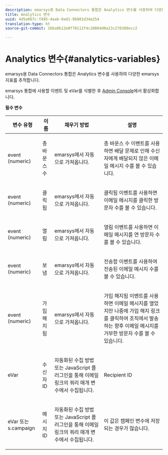 ```yaml
---
description: emarsys용 Data Connectors 통합은 Analytics 변수를 사용하여 다양한 emarsys 지표를 추적합니다.
title: Analytics 변수
uuid: 4d5e087c-f495-4aab-9ad1-9b901d34a254
translation-type: ht
source-git-commit: 16ba0b12e0f70112f4c10804d0a13c278388ecc2

---
```



# Analytics 변수{#analytics-variables}

emarsys용 Data Connectors 통합은 Analytics 변수를 사용하여 다양한 emarsys 지표를 추적합니다.

emarsys 통합에 사용할 이벤트 및 eVar를 식별한 후 [Admin Console](https://docs.adobe.com/content/help/ko-KR/analytics/admin/admin-tools/c-admin-tools.html)에서 활성화합니다.

**필수 변수**

<table id="table_5B8F3A1EB55D4BB48F669FB84C857256"> 
 <thead> 
  <tr> 
   <th colname="col1" class="entry"> 변수 유형 </th> 
   <th colname="col2" class="entry">  이름  </th> 
   <th colname="col3" class="entry"> 채우기 방법 </th> 
   <th colname="col4" class="entry"> 설명 </th> 
  </tr>
 </thead>
 <tbody> 
  <tr> 
   <td colname="col1"> event (numeric) </td> 
   <td colname="col2"> 총 바운스 수 </td> 
   <td colname="col3"> <p>emarsys에서 자동으로 가져옵니다. </p> </td> 
   <td colname="col4"> <p>총 바운스 수 이벤트를 사용하면 배달 문제로 인해 수신자에게 배달되지 않은 이메일 메시지 수를 볼 수 있습니다. </p> </td> 
  </tr> 
  <tr> 
   <td colname="col1"> event (numeric) </td> 
   <td colname="col2"> 클릭됨 </td> 
   <td colname="col3"> <p>emarsys에서 자동으로 가져옵니다. </p> </td> 
   <td colname="col4"> <p>클릭됨 이벤트를 사용하면 이메일 메시지를 클릭한 방문자 수를 볼 수 있습니다. </p> </td> 
  </tr> 
  <tr> 
   <td colname="col1"> event (numeric) </td> 
   <td colname="col2"> 열림 </td> 
   <td colname="col3"> <p>emarsys에서 자동으로 가져옵니다. </p> </td> 
   <td colname="col4"> <p>열림 이벤트를 사용하면 이메일 메시지를 연 방문자 수를 볼 수 있습니다. </p> </td> 
  </tr> 
  <tr> 
   <td colname="col1"> event (numeric) </td> 
   <td colname="col2"> 보냄 </td> 
   <td colname="col3"> <p>emarsys에서 자동으로 가져옵니다. </p> </td> 
   <td colname="col4"> <p>전송함 이벤트를 사용하여 전송된 이메일 메시지 수를 볼 수 있습니다. </p> </td> 
  </tr> 
  <tr> 
   <td colname="col1"> event (numeric) </td> 
   <td colname="col2"> 가입 해지됨 </td> 
   <td colname="col3"> <p>emarsys에서 자동으로 가져옵니다. </p> </td> 
   <td colname="col4"> <p>가입 해지됨 이벤트를 사용하면 이메일 메시지를 열었지만 나중에 가입 해지 링크를 클릭하여 조직에서 발송하는 향후 이메일 메시지를 거부한 방문자 수를 볼 수 있습니다. </p> </td> 
  </tr> 
  <tr> 
   <td colname="col1"> eVar </td> 
   <td colname="col2"> 수신자 ID </td> 
   <td colname="col3"> <p>자동화된 수집 방법 또는 JavaScript 플러그인을 통해 이메일 링크의 쿼리 매개 변수에서 수집됩니다. </p> </td> 
   <td colname="col4"> Recipient ID </td> 
  </tr> 
  <tr> 
   <td colname="col1"> eVar 또는 s.campaign </td> 
   <td colname="col2"> 메시지 ID </td> 
   <td colname="col3"> <p>자동화된 수집 방법 또는 JavaScript 플러그인을 통해 이메일 링크의 쿼리 매개 변수에서 수집됩니다. </p> </td> 
   <td colname="col4"> 이 값은 캠페인 변수에 저장되는 경우가 많습니다. </td> 
  </tr> 
 </tbody> 
</table>


